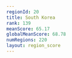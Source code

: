 ```yaml
---
regionId: 20
title: South Korea
rank: 139
meanScore: 65.17
globalMeanScore: 68.78
numRegions: 220
layout: region_score
---
```

